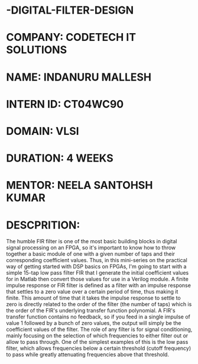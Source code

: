 # -DIGITAL-FILTER-DESIGN
# COMPANY: CODETECH IT SOLUTIONS
# NAME: INDANURU MALLESH
# INTERN ID: CT04WC90
# DOMAIN: VLSI 
# DURATION: 4 WEEKS
# MENTOR: NEELA SANTOHSH KUMAR 
# DESCPRITION:
  The humble FIR filter is one of the most basic building blocks in digital signal processing on an FPGA, so it's important to know how to throw together a basic module of one with a given number of taps and their corresponding coefficient values. Thus, in this mini-series on the practical way of getting started with DSP basics on FPGAs, I'm going to start with a simple 15-tap low pass filter FIR that I generate the initial coefficient values for in Matlab then convert those values for use in a Verilog module. A finite impulse response or FIR filter is defined as a filter with an impulse response that settles to a zero value over a certain period of time, thus making it finite. This amount of time that it takes the impulse response to settle to zero is directly related to the order of the filter (the number of taps) which is the order of the FIR's underlying transfer function polynomial. A FIR's transfer function contains no feedback, so if you feed in a single impulse of value 1 followed by a bunch of zero values, the output will simply be the coefficient values of the filter. The role of any filter is for signal conditioning, mainly focusing on the selection of which frequencies to either filter out or allow to pass through. One of the simplest examples of this is the low pass filter, which allows frequencies below a certain threshold (cutoff frequency) to pass while greatly attenuating frequencies above that threshold.
